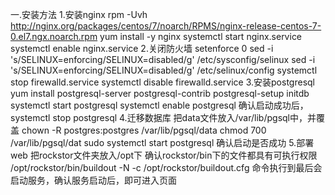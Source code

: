 一.安装方法
1.安装nginx
rpm -Uvh http://nginx.org/packages/centos/7/noarch/RPMS/nginx-release-centos-7-0.el7.ngx.noarch.rpm
yum install -y nginx
systemctl start nginx.service
systemctl enable nginx.service
2.关闭防火墙
setenforce 0
sed -i 's/SELINUX=enforcing/SELINUX=disabled/g' /etc/sysconfig/selinux
sed -i 's/SELINUX=enforcing/SELINUX=disabled/g' /etc/selinux/config
systemctl stop firewalld.service
systemctl disable firewalld.service
3.安装postgresql
yum install postgresql-server postgresql-contrib
postgresql-setup initdb
systemctl start postgresql
systemctl enable postgresql
确认启动成功后，systemctl stop postgresql
4.迁移数据库
把data文件放入/var/lib/pgsql中，并覆盖
chown -R postgres:postgres /var/lib/pgsql/data
chmod 700 /var/lib/pgsql/dat
sudo systemctl start postgresql
确认启动是否成功
5.部署web
把rockstor文件夹放入/opt下
确认rockstor/bin下的文件都具有可执行权限
/opt/rockstor/bin/buildout -N -c /opt/rockstor/buildout.cfg
命令执行到最后会启动服务，确认服务启动后，即可进入页面



















